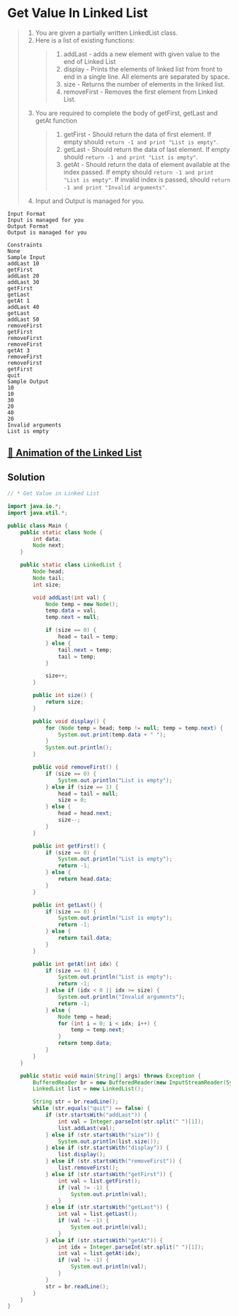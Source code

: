 # Get Value In Linked List

> 1. You are given a partially written LinkedList class.
> 2. Here is a list of existing functions:
>    > 1. addLast - adds a new element with given value to the end of Linked List
>    > 2. display - Prints the elements of linked list from front to end in a single line. All elements are separated by space.
>    > 3. size - Returns the number of elements in the linked list.
>    > 4. removeFirst - Removes the first element from Linked List.
> 3. You are required to complete the body of getFirst, getLast and getAt function
>    > 1. getFirst - Should return the data of first element. If empty should `return -1 and print "List is empty"`.
>    > 2. getLast - Should return the data of last element. If empty should `return -1 and print "List is empty"`.
>    > 3. getAt - Should return the data of element available at the index passed. If empty should `return -1 and print "List is empty"`. If invalid index is passed, should `return -1 and print "Invalid arguments"`.
> 4. Input and Output is managed for you.

```text
Input Format
Input is managed for you
Output Format
Output is managed for you

Constraints
None
Sample Input
addLast 10
getFirst
addLast 20
addLast 30
getFirst
getLast
getAt 1
addLast 40
getLast
addLast 50
removeFirst
getFirst
removeFirst
removeFirst
getAt 3
removeFirst
removeFirst
getFirst
quit
Sample Output
10
10
30
20
40
20
Invalid arguments
List is empty
```

## [ 🙈 Animation of the Linked List](https://yongdanielliang.github.io/animation/web/LinkedList.html)

## Solution

```java
// * Get Value in Linked List

import java.io.*;
import java.util.*;

public class Main {
    public static class Node {
        int data;
        Node next;
    }

    public static class LinkedList {
        Node head;
        Node tail;
        int size;

        void addLast(int val) {
            Node temp = new Node();
            temp.data = val;
            temp.next = null;

            if (size == 0) {
                head = tail = temp;
            } else {
                tail.next = temp;
                tail = temp;
            }

            size++;
        }

        public int size() {
            return size;
        }

        public void display() {
            for (Node temp = head; temp != null; temp = temp.next) {
                System.out.print(temp.data + " ");
            }
            System.out.println();
        }

        public void removeFirst() {
            if (size == 0) {
                System.out.println("List is empty");
            } else if (size == 1) {
                head = tail = null;
                size = 0;
            } else {
                head = head.next;
                size--;
            }
        }

        public int getFirst() {
            if (size == 0) {
                System.out.println("List is empty");
                return -1;
            } else {
                return head.data;
            }
        }

        public int getLast() {
            if (size == 0) {
                System.out.println("List is empty");
                return -1;
            } else {
                return tail.data;
            }
        }

        public int getAt(int idx) {
            if (size == 0) {
                System.out.println("List is empty");
                return -1;
            } else if (idx < 0 || idx >= size) {
                System.out.println("Invalid arguments");
                return -1;
            } else {
                Node temp = head;
                for (int i = 0; i < idx; i++) {
                    temp = temp.next;
                }
                return temp.data;
            }
        }
    }

    public static void main(String[] args) throws Exception {
        BufferedReader br = new BufferedReader(new InputStreamReader(System.in));
        LinkedList list = new LinkedList();

        String str = br.readLine();
        while (str.equals("quit") == false) {
            if (str.startsWith("addLast")) {
                int val = Integer.parseInt(str.split(" ")[1]);
                list.addLast(val);
            } else if (str.startsWith("size")) {
                System.out.println(list.size());
            } else if (str.startsWith("display")) {
                list.display();
            } else if (str.startsWith("removeFirst")) {
                list.removeFirst();
            } else if (str.startsWith("getFirst")) {
                int val = list.getFirst();
                if (val != -1) {
                    System.out.println(val);
                }
            } else if (str.startsWith("getLast")) {
                int val = list.getLast();
                if (val != -1) {
                    System.out.println(val);
                }
            } else if (str.startsWith("getAt")) {
                int idx = Integer.parseInt(str.split(" ")[1]);
                int val = list.getAt(idx);
                if (val != -1) {
                    System.out.println(val);
                }
            }
            str = br.readLine();
        }
    }
}
```
